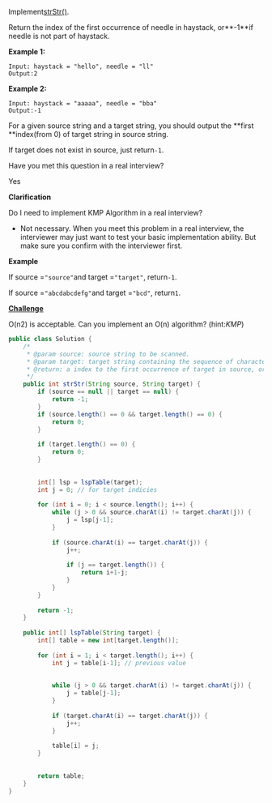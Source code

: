 Implement[strStr\(\)](http://www.cplusplus.com/reference/cstring/strstr/).

Return the index of the first occurrence of needle in haystack, or**-1**if needle is not part of haystack.

**Example 1:**

```
Input: haystack = "hello", needle = "ll"
Output:2
```

**Example 2:**

```
Input: haystack = "aaaaa", needle = "bba"
Output:-1
```

For a given source string and a target string, you should output the **first **index\(from 0\) of target string in source string.

If target does not exist in source, just return`-1`.

Have you met this question in a real interview?

Yes

**Clarification**

Do I need to implement KMP Algorithm in a real interview?

* Not necessary. When you meet this problem in a real interview, the interviewer may just want to test your basic implementation ability. But make sure you confirm with the interviewer first.

**Example**

If source =`"source"`and target =`"target"`, return`-1`.

If source =`"abcdabcdefg"`and target =`"bcd"`, return`1`.

[**Challenge**](http://www.lintcode.com/en/problem/strstr/#challenge)

O\(n2\) is acceptable. Can you implement an O\(n\) algorithm? \(hint:_KMP_\)

```java
public class Solution {
    /*
     * @param source: source string to be scanned.
     * @param target: target string containing the sequence of characters to match
     * @return: a index to the first occurrence of target in source, or -1  if target is not part of source.
     */
    public int strStr(String source, String target) {
        if (source == null || target == null) {
            return -1;
        }
        if (source.length() == 0 && target.length() == 0) {
            return 0;
        }
        
        if (target.length() == 0) {
            return 0;
        }
        
        
        int[] lsp = lspTable(target); 
        int j = 0; // for target indicies 
        
        for (int i = 0; i < source.length(); i++) {
            while (j > 0 && source.charAt(i) != target.charAt(j)) {
                j = lsp[j-1];
            }
            
            if (source.charAt(i) == target.charAt(j)) {
                j++;
                
                if (j == target.length()) {
                    return i+1-j;
                }
            }
        }
        
        return -1;
    }
    
    public int[] lspTable(String target) {
        int[] table = new int[target.length()];
        
        for (int i = 1; i < target.length(); i++) {
            int j = table[i-1]; // previous value
            
            
            while (j > 0 && target.charAt(i) != target.charAt(j)) {
                j = table[j-1];
            }
            
            if (target.charAt(i) == target.charAt(j)) {
                j++;
            }
            
            table[i] = j;
        }
        
        
        return table;
    }
}
```



